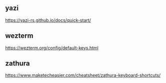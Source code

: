 ## yazi
https://yazi-rs.github.io/docs/quick-start/

## wezterm
https://wezterm.org/config/default-keys.html

## zathura
https://www.maketecheasier.com/cheatsheet/zathura-keyboard-shortcuts/
